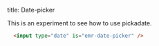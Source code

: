 title: Date-picker

This is an experiment to see how to use pickadate.

```html
  <input type="date" is="emr-date-picker" />
```